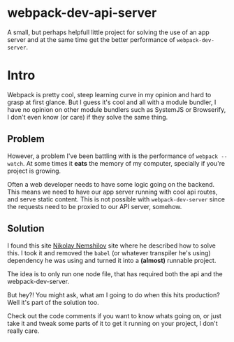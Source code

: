 # webpack-dev-api-server

A small, but perhaps helpfull little project for solving the use of an app server and at the same time get 
the better performance of `webpack-dev-server`.

# Intro

Webpack is pretty cool, steep learning curve in my opinion and hard to grasp at first glance. 
But I guess it's cool and all with a module bundler, 
I have no opinion on other module bundlers such as SystemJS or Browserify, 
I don't even know (or care) if they solve the same thing.

## Problem

However, a problem I've been battling with is the performance of `webpack --watch`. At some times
it **eats** the memory of my computer, specially if you're project is growing. 

Often a web developer needs to have some logic going on the backend. 
This means we need to have our app server running with cool api routes, and serve static content. 
This is not possible with `webpack-dev-server` since the requests need to be proxied to our API server, somehow.

## Solution

I found this site [Nikolay Nemshilov](http://nikolay.rocks/2016-01-13-connect-webpack-to-backend) site where he
described how to solve this. I took it and removed the `babel` (or whatever transpiler he's using) dependency he was using and turned it into a **(almost)** runnable project.

The idea is to only run one node file, that has required both the api and the webpack-dev-server.

But hey?! You might ask, what am I going to do when this hits production? Well it's part of the solution too.

Check out the code comments if you want to know whats going on, 
or just take it and tweak some parts of it to get it running on your project, I don't really care.

